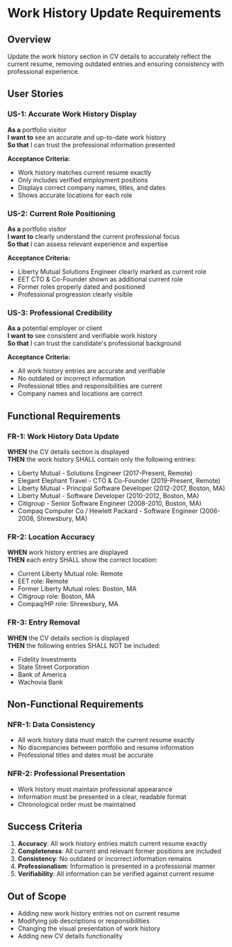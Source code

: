 # Work History Update Requirements

## Overview
Update the work history section in CV details to accurately reflect the current resume, removing outdated entries and ensuring consistency with professional experience.

## User Stories

### US-1: Accurate Work History Display
**As a** portfolio visitor  
**I want to** see an accurate and up-to-date work history  
**So that** I can trust the professional information presented

**Acceptance Criteria:**
- Work history matches current resume exactly
- Only includes verified employment positions
- Displays correct company names, titles, and dates
- Shows accurate locations for each role

### US-2: Current Role Positioning
**As a** portfolio visitor  
**I want to** clearly understand the current professional focus  
**So that** I can assess relevant experience and expertise

**Acceptance Criteria:**
- Liberty Mutual Solutions Engineer clearly marked as current role
- EET CTO & Co-Founder shown as additional current role
- Former roles properly dated and positioned
- Professional progression clearly visible

### US-3: Professional Credibility
**As a** potential employer or client  
**I want to** see consistent and verifiable work history  
**So that** I can trust the candidate's professional background

**Acceptance Criteria:**
- All work history entries are accurate and verifiable
- No outdated or incorrect information
- Professional titles and responsibilities are current
- Company names and locations are correct

## Functional Requirements

### FR-1: Work History Data Update
**WHEN** the CV details section is displayed  
**THEN** the work history SHALL contain only the following entries:
- Liberty Mutual - Solutions Engineer (2017-Present, Remote)
- Elegant Elephant Travel - CTO & Co-Founder (2019-Present, Remote)
- Liberty Mutual - Principal Software Developer (2012-2017, Boston, MA)
- Liberty Mutual - Software Developer (2010-2012, Boston, MA)
- Citigroup - Senior Software Engineer (2008-2010, Boston, MA)
- Compaq Computer Co / Hewlett Packard - Software Engineer (2006-2008, Shrewsbury, MA)

### FR-2: Location Accuracy
**WHEN** work history entries are displayed  
**THEN** each entry SHALL show the correct location:
- Current Liberty Mutual role: Remote
- EET role: Remote
- Former Liberty Mutual roles: Boston, MA
- Citigroup role: Boston, MA
- Compaq/HP role: Shrewsbury, MA

### FR-3: Entry Removal
**WHEN** the CV details section is displayed  
**THEN** the following entries SHALL NOT be included:
- Fidelity Investments
- State Street Corporation
- Bank of America
- Wachovia Bank

## Non-Functional Requirements

### NFR-1: Data Consistency
- All work history data must match the current resume exactly
- No discrepancies between portfolio and resume information
- Professional titles and dates must be accurate

### NFR-2: Professional Presentation
- Work history must maintain professional appearance
- Information must be presented in a clear, readable format
- Chronological order must be maintained

## Success Criteria

1. **Accuracy**: All work history entries match current resume exactly
2. **Completeness**: All current and relevant former positions are included
3. **Consistency**: No outdated or incorrect information remains
4. **Professionalism**: Information is presented in a professional manner
5. **Verifiability**: All information can be verified against current resume

## Out of Scope

- Adding new work history entries not on current resume
- Modifying job descriptions or responsibilities
- Changing the visual presentation of work history
- Adding new CV details functionality 